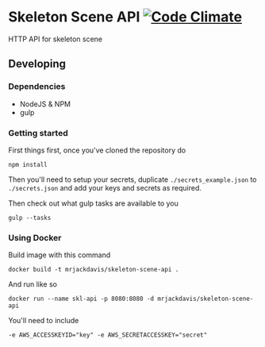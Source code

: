# Skeleton Scene API [![Code Climate](https://codeclimate.com/github/mrjackdavis/skeleton-scene-api/badges/gpa.svg)](https://codeclimate.com/github/mrjackdavis/skeleton-scene-api)

HTTP API for skeleton scene

## Developing

### Dependencies

 - NodeJS & NPM
 - gulp

### Getting started

First things first, once you've cloned the repository do

    npm install

Then you'll need to setup your secrets, duplicate `./secrets_example.json` to `./secrets.json` and add your keys and secrets as required.

Then check out what gulp tasks are available to you

    gulp --tasks

### Using Docker

Build image with this command

    docker build -t mrjackdavis/skeleton-scene-api .

And run like so

    docker run --name skl-api -p 8080:8080 -d mrjackdavis/skeleton-scene-api

You'll need to include

    -e AWS_ACCESSKEYID="key" -e AWS_SECRETACCESSKEY="secret"